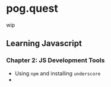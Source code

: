 # pog.quest

wip

## Learning Javascript

### Chapter 2: JS Development Tools

- Using `npm` and installing `underscore`
- 
